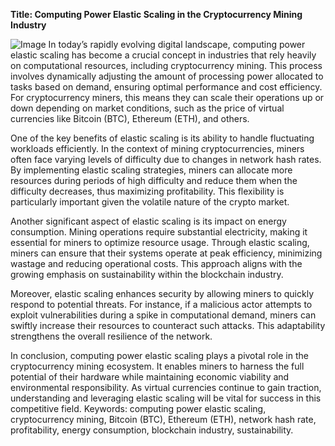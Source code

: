**Title: Computing Power Elastic Scaling in the Cryptocurrency Mining Industry**


![Image](https://github.com/user-attachments/assets/31692037-0104-4703-abd1-696b6a7dd41b)
In today’s rapidly evolving digital landscape, computing power elastic scaling has become a crucial concept in industries that rely heavily on computational resources, including cryptocurrency mining. This process involves dynamically adjusting the amount of processing power allocated to tasks based on demand, ensuring optimal performance and cost efficiency. For cryptocurrency miners, this means they can scale their operations up or down depending on market conditions, such as the price of virtual currencies like Bitcoin (BTC), Ethereum (ETH), and others.

One of the key benefits of elastic scaling is its ability to handle fluctuating workloads efficiently. In the context of mining cryptocurrencies, miners often face varying levels of difficulty due to changes in network hash rates. By implementing elastic scaling strategies, miners can allocate more resources during periods of high difficulty and reduce them when the difficulty decreases, thus maximizing profitability. This flexibility is particularly important given the volatile nature of the crypto market.

Another significant aspect of elastic scaling is its impact on energy consumption. Mining operations require substantial electricity, making it essential for miners to optimize resource usage. Through elastic scaling, miners can ensure that their systems operate at peak efficiency, minimizing wastage and reducing operational costs. This approach aligns with the growing emphasis on sustainability within the blockchain industry.

Moreover, elastic scaling enhances security by allowing miners to quickly respond to potential threats. For instance, if a malicious actor attempts to exploit vulnerabilities during a spike in computational demand, miners can swiftly increase their resources to counteract such attacks. This adaptability strengthens the overall resilience of the network.

In conclusion, computing power elastic scaling plays a pivotal role in the cryptocurrency mining ecosystem. It enables miners to harness the full potential of their hardware while maintaining economic viability and environmental responsibility. As virtual currencies continue to gain traction, understanding and leveraging elastic scaling will be vital for success in this competitive field. Keywords: computing power elastic scaling, cryptocurrency mining, Bitcoin (BTC), Ethereum (ETH), network hash rate, profitability, energy consumption, blockchain industry, sustainability.